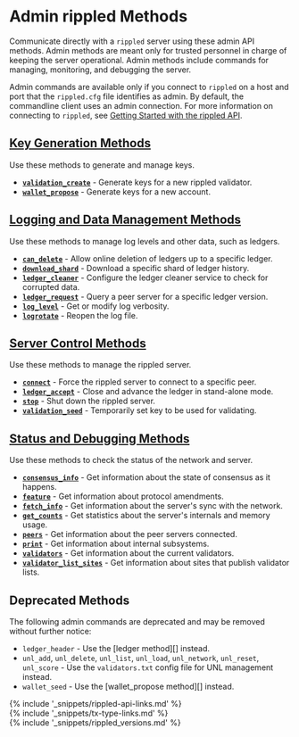 # Admin rippled Methods

Communicate directly with a `rippled` server using these admin API methods. Admin methods are meant only for trusted personnel in charge of keeping the server operational. Admin methods include commands for managing, monitoring, and debugging the server.

Admin commands are available only if you connect to `rippled` on a host and port that the `rippled.cfg` file identifies as admin. By default, the commandline client uses an admin connection. For more information on connecting to `rippled`, see [Getting Started with the rippled API](get-started-with-the-rippled-api.html).


## [Key Generation Methods](key-generation-methods.html)

Use these methods to generate and manage keys.

* **[`validation_create`](validation_create.html)** - Generate keys for a new rippled validator.
* **[`wallet_propose`](wallet_propose.html)** - Generate keys for a new account.


## [Logging and Data Management Methods](logging-and-data-management-methods.html)

Use these methods to manage log levels and other data, such as ledgers.

* **[`can_delete`](can_delete.html)** - Allow online deletion of ledgers up to a specific ledger.
* **[`download_shard`](download_shard.html)** - Download a specific shard of ledger history.
* **[`ledger_cleaner`](ledger_cleaner.html)** - Configure the ledger cleaner service to check for corrupted data.
* **[`ledger_request`](ledger_request.html)** - Query a peer server for a specific ledger version.
* **[`log_level`](log_level.html)** - Get or modify log verbosity.
* **[`logrotate`](logrotate.html)** - Reopen the log file.


## [Server Control Methods](server-control-methods.html)

Use these methods to manage the rippled server.

* **[`connect`](connect.html)** - Force the rippled server to connect to a specific peer.
* **[`ledger_accept`](ledger_accept.html)** - Close and advance the ledger in stand-alone mode.
* **[`stop`](stop.html)** - Shut down the rippled server.
* **[`validation_seed`](validation_seed.html)** - Temporarily set key to be used for validating.


## [Status and Debugging Methods](status-and-debugging-methods.html)

Use these methods to check the status of the network and server.

* **[`consensus_info`](consensus_info.html)** - Get information about the state of consensus as it happens.
* **[`feature`](feature.html)** - Get information about protocol amendments.
* **[`fetch_info`](fetch_info.html)** - Get information about the server's sync with the network.
* **[`get_counts`](get_counts.html)** - Get statistics about the server's internals and memory usage.
* **[`peers`](peers.html)** - Get information about the peer servers connected.
* **[`print`](print.html)** - Get information about internal subsystems.
* **[`validators`](validators.html)** - Get information about the current validators.
* **[`validator_list_sites`](validator_list_sites.html)** - Get information about sites that publish validator lists.


## Deprecated Methods

The following admin commands are deprecated and may be removed without further notice:

* `ledger_header` - Use the [ledger method][] instead.
* `unl_add`, `unl_delete`, `unl_list`, `unl_load`, `unl_network`, `unl_reset`, `unl_score` - Use the `validators.txt` config file for UNL management instead.
* `wallet_seed` - Use the [wallet_propose method][] instead.


<!--{# common link defs #}-->
{% include '_snippets/rippled-api-links.md' %}			
{% include '_snippets/tx-type-links.md' %}			
{% include '_snippets/rippled_versions.md' %}
